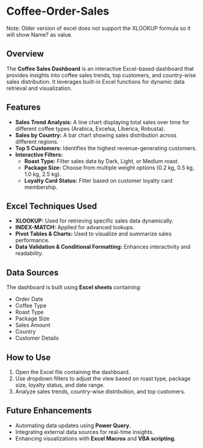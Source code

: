 # Coffee-Order-Sales

Note: Older version of excel does not support the XLOOKUP formula so it will show Name? as value. 

## Overview
The **Coffee Sales Dashboard** is an interactive Excel-based dashboard that provides insights into coffee sales trends, top customers, and country-wise sales distribution. It leverages built-in Excel functions for dynamic data retrieval and visualization.

## Features
- **Sales Trend Analysis:** A line chart displaying total sales over time for different coffee types (Arabica, Excelsa, Liberica, Robusta).
- **Sales by Country:** A bar chart showing sales distribution across different regions.
- **Top 5 Customers:** Identifies the highest revenue-generating customers.
- **Interactive Filters:**
  - **Roast Type:** Filter sales data by Dark, Light, or Medium roast.
  - **Package Size:** Choose from multiple weight options (0.2 kg, 0.5 kg, 1.0 kg, 2.5 kg).
  - **Loyalty Card Status:** Filter based on customer loyalty card membership.

## Excel Techniques Used
- **XLOOKUP:** Used for retrieving specific sales data dynamically.
- **INDEX-MATCH:** Applied for advanced lookups.
- **Pivot Tables & Charts:** Used to visualize and summarize sales performance.
- **Data Validation & Conditional Formatting:** Enhances interactivity and readability.

## Data Sources
The dashboard is built using **Excel sheets** containing:
- Order Date
- Coffee Type
- Roast Type
- Package Size
- Sales Amount
- Country
- Customer Details

## How to Use
1. Open the Excel file containing the dashboard.
2. Use dropdown filters to adjust the view based on roast type, package size, loyalty status, and date range.
3. Analyze sales trends, country-wise distribution, and top customers.

## Future Enhancements
- Automating data updates using **Power Query**.
- Integrating external data sources for real-time insights.
- Enhancing visualizations with **Excel Macros** and **VBA scripting**.


